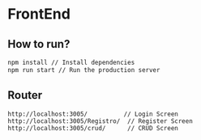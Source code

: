 # FrontEnd  

## How to run?
```bash
npm install // Install dependencies
npm run start // Run the production server
```
## Router

```
http://localhost:3005/          // Login Screen
http://localhost:3005/Registro/  // Register Screen
http://localhost:3005/crud/      // CRUD Screen
```